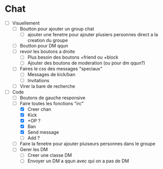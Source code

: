 # Chat

- [ ] Visuellement
  - [ ] Boutton pour ajouter un group chat
    - [ ] ajouter une fenetre pour ajouter plusiers personnes direct a la creation du groupe
  - [ ] Boutton pour DM qqun
  - [ ] revoir les boutons a droite 
    - [ ] Plus besoin des boutons +friend ou +block
    - [ ] Ajouter des boutons de moderation (ou pour dm qqun?)
  - [ ] Faires le css des messages "speciaux"
    - [ ] Messages de kick/ban
    - [ ] Invitations
  - [ ] Virer la bare de recherche
- [ ] Code
  - [ ] Boutons de gauche responsive
  - [ ] Faire toutes les fonctions "irc"
    - [x] Creer chan
    - [x] Kick
    - [x] +OP ?
    - [x] Ban
    - [x] Send message
    - [ ] Add ?
  - [ ] Faire la fenetre pour ajouter pluiseurs personnes dans le groupe
  - [ ] Gerer les DM
    - [ ] Creer une classe DM
    - [ ] Envoyer un DM a qqun avec qui on a pas de DM